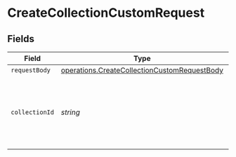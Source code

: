 # CreateCollectionCustomRequest


## Fields

| Field                                                                                                        | Type                                                                                                         | Required                                                                                                     | Description                                                                                                  |
| ------------------------------------------------------------------------------------------------------------ | ------------------------------------------------------------------------------------------------------------ | ------------------------------------------------------------------------------------------------------------ | ------------------------------------------------------------------------------------------------------------ |
| `requestBody`                                                                                                | [operations.CreateCollectionCustomRequestBody](../../models/operations/createcollectioncustomrequestbody.md) | :heavy_minus_sign:                                                                                           | N/A                                                                                                          |
| `collectionId`                                                                                               | *string*                                                                                                     | :heavy_check_mark:                                                                                           | The ID of the named collection, which you will use to create new NFTs and get status                         |